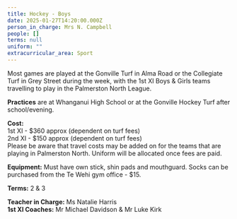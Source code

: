 ```yaml
---
title: Hockey - Boys
date: 2025-01-27T14:20:00.000Z
person_in_charge: Mrs N. Campbell
people: []
terms: null
uniform: ""
extracurricular_area: Sport
---
```

Most games are played at the Gonville Turf in Alma Road or the Collegiate Turf in Grey Street during the week, with the 1st XI Boys & Girls teams travelling to play in the Palmerston North League. 


**Practices** are at Whanganui High School or at the Gonville Hockey Turf after school/evening.

**Cost:**  
1st XI - $360 approx (dependent on turf fees)  
2nd XI - $150 approx (dependent on turf fees)  
Please be aware that travel costs may be added on for the teams that are playing in Palmerston North. Uniform will be allocated once fees are paid.  

**Equipment:** Must have own stick, shin pads and mouthguard.  Socks can be purchased from the Te Wehi gym office - $15.

**Terms:** 2 & 3

**Teacher in Charge:** Ms Natalie Harris  
**1st XI Coaches:**  Mr Michael Davidson & Mr Luke Kirk             

